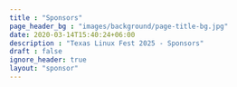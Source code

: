 ```yaml
---
title : "Sponsors"
page_header_bg : "images/background/page-title-bg.jpg"
date: 2020-03-14T15:40:24+06:00
description : "Texas Linux Fest 2025 - Sponsors"
draft : false
ignore_header: true
layout: "sponsor"
---
```

